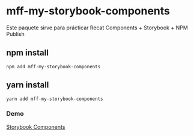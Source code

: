 # mff-my-storybook-components

Este paquete sirve para prácticar Recat Components + Storybook + NPM Publish

## npm install

```
npm add mff-my-storybook-components
```

## yarn install
```
yarn add mff-my-storybook-components
```

### Demo
[Storybook Components](https://mfernandezfreire.github.io/sb-components/)